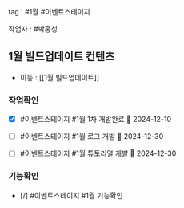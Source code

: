 
tag : #1월 #이벤트스테이지  

작업자 :  #박홍성 

## 1월 빌드업데이트 컨텐츠
- 이동 : [[1월 빌드업데이트]]


### 작업확인
- [x] #이벤트스테이지  #1월  1차 개발완료 📅 2024-12-10
- [ ] #이벤트스테이지  #1월  로그 개발 📅 2024-12-30
- [ ] #이벤트스테이지  #1월  튜토리얼 개발 📅 2024-12-30








### 기능확인
- [/] #이벤트스테이지  #1월  기능확인
